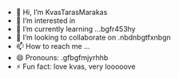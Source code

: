 - 👋 Hi, I’m KvasTarasMarakas
- 👀 I’m interested in
- 🌱 I’m currently learning ...bgfr453hy
- 💞️ I’m looking to collaborate on .nbdnbgtfxnbgn
- 📫 How to reach me ...
- 😄 Pronouns: .gfbgfmjyrhhb
- ⚡ Fun fact: love kvas, very looooove
<!---
KvasTarasMarakas/KvasTarasMarakas is a ✨ special ✨ repository because its `README.md` (this file) appears on your GitHub profile.
You can click the Preview link to take a look at your changes.
---
